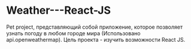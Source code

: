 # Weather---React-JS
Pet project, представляющий собой приложение, которое позволяет узнать погоду в любом городе мира (Использовано api.openweathermap). Цель проекта - изучить возможности React JS.
